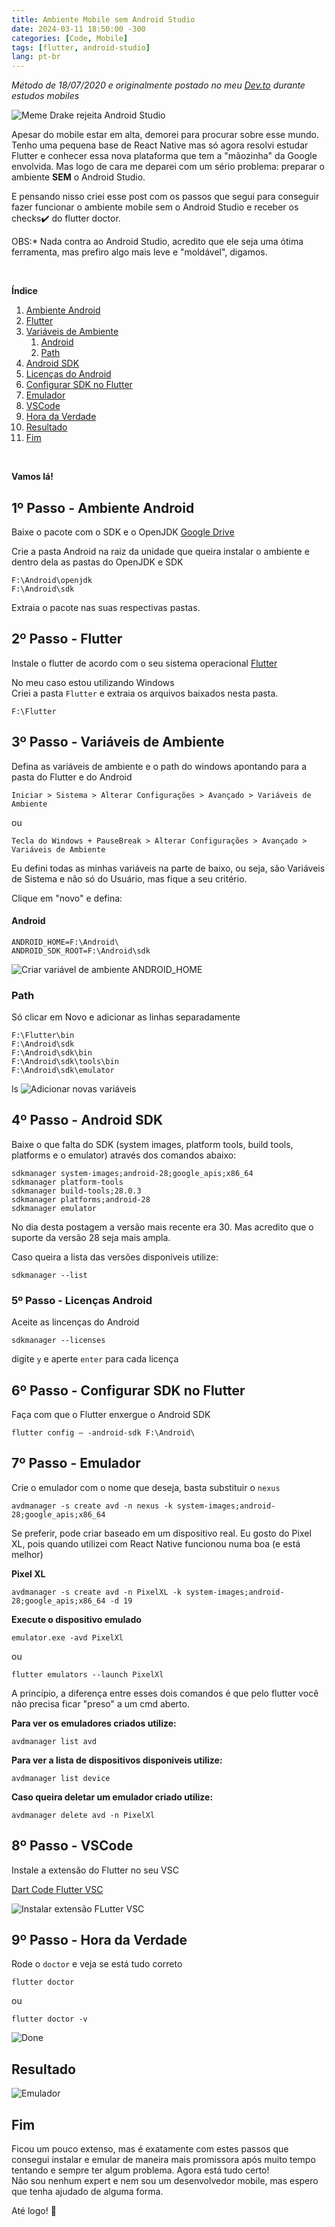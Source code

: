 ```yaml
---
title: Ambiente Mobile sem Android Studio
date: 2024-03-11 18:50:00 -300
categories: [Code, Mobile]
tags: [flutter, android-studio]
lang: pt-br
---
```


*Método de 18/07/2020 e originalmente postado no meu [Dev.to](https://dev.to/pedrohti/flutter-sem-android-studio-54nl) durante estudos mobiles*

![](/assets/img/drake_androidstudio.png "Meme Drake rejeita Android Studio")

Apesar do mobile estar em alta, demorei para procurar sobre esse mundo. Tenho uma pequena base de React Native mas só agora resolvi estudar Flutter e conhecer essa nova plataforma que tem a "mãozinha" da Google envolvida.
Mas logo de cara me deparei com um sério problema: preparar o ambiente **SEM** o Android Studio.

E pensando nisso criei esse post com os passos que segui para conseguir fazer funcionar o ambiente mobile sem o Android Studio e receber os checks✔️ do flutter doctor.

OBS:* Nada contra ao Android Studio, acredito que ele seja uma ótima ferramenta, mas prefiro algo mais leve e "moldável", digamos.

&nbsp;

**Índice**

1. [Ambiente Android](#p1)
2. [Flutter](#p2)
3. [Variáveis de Ambiente](#p3)
   1. [Android](#p31)
   2. [Path](#p32)
4. [Android SDK](#p4)
5. [Licenças do Android](#p5)
6. [Configurar SDK no Flutter](#p6)
7. [Emulador](#p7)
8. [VSCode](#p8)
9.  [Hora da Verdade](#p9)
10. [Resultado](#resultado)
11. [Fim](#fim)

&nbsp;

**Vamos lá!**

## 1º Passo - Ambiente Android<a name="p1"></a>

Baixe o pacote com o SDK e o OpenJDK [Google Drive](https://drive.google.com/file/d/1Ew_TVBn1IX_yGgszbx3j2hjGVQjg6oDs/view)

Crie a pasta Android na raiz da unidade que queira instalar o ambiente e dentro dela as pastas do OpenJDK e SDK

```
F:\Android\openjdk
F:\Android\sdk 
```

Extraia o pacote nas suas respectivas pastas.

## 2º Passo - Flutter<a name="p2"></a>

Instale o flutter de acordo com o seu sistema operacional [Flutter](https://flutter.dev/docs/get-started/install)

No meu caso estou utilizando Windows<br>
Criei a pasta ``Flutter`` e extraia os arquivos baixados nesta pasta.

```
F:\Flutter
```

## 3º Passo - Variáveis de Ambiente<a name="p3"></a>

Defina as variáveis de ambiente e o path do windows apontando para a pasta do Flutter e do Android

```
Iniciar > Sistema > Alterar Configurações > Avançado > Variáveis de Ambiente
```
ou
```
Tecla do Windows + PauseBreak > Alterar Configurações > Avançado > Variáveis de Ambiente
```

Eu defini todas as minhas variáveis na parte de baixo, ou seja, são Variáveis de Sistema e não só do Usuário, mas fique a seu critério.

Clique em "novo" e defina:

#### Android<a name="p31"></a>

```
ANDROID_HOME=F:\Android\
ANDROID_SDK_ROOT=F:\Android\sdk
```

![](/assets/img/variaveis_ambiente1.png "Criar variável de ambiente ANDROID_HOME")

### Path<a name="p32"></a>

Só clicar em Novo e adicionar as linhas separadamente

```
F:\Flutter\bin
F:\Android\sdk
F:\Android\sdk\bin
F:\Android\sdk\tools\bin
F:\Android\sdk\emulator
```
ls
![](/assets/img/variaveis_ambiente2.png "Adicionar novas variáveis")

## 4º Passo - Android SDK<a name="p4"></a>

Baixe o que falta do SDK (system images, platform tools, build tools, platforms e o emulator) através dos comandos abaixo:

```
sdkmanager system-images;android-28;google_apis;x86_64
sdkmanager platform-tools
sdkmanager build-tools;28.0.3
sdkmanager platforms;android-28
sdkmanager emulator
```

No dia desta postagem a versão mais recente era 30. Mas acredito que o suporte da versão 28 seja mais ampla.

Caso queira a lista das versões disponíveis utilize:
```
sdkmanager --list
```

### 5º Passo - Licenças Android<a name="p5"></a>

Aceite as lincenças do Android

```
sdkmanager --licenses
```

digite ``y`` e aperte ``enter`` para cada licença

## 6º Passo - Configurar SDK no Flutter<a name="p6"></a>

Faça com que o Flutter enxergue o Android SDK

```
flutter config — -android-sdk F:\Android\
```

## 7º Passo - Emulador<a name="p7"></a>

Crie o emulador com o nome que deseja, basta substituir o ``nexus``

```
avdmanager -s create avd -n nexus -k system-images;android-28;google_apis;x86_64
```

Se preferir, pode criar baseado em um dispositivo real. Eu gosto do Pixel XL, pois quando utilizei com React Native funcionou numa boa (e está melhor)

**Pixel XL**

```
avdmanager -s create avd -n PixelXL -k system-images;android-28;google_apis;x86_64 -d 19
```

**Execute o dispositivo emulado**

```
emulator.exe -avd PixelXl
```

ou

```
flutter emulators --launch PixelXl
```

A princípio, a diferença entre esses dois comandos é que pelo flutter você não precisa ficar "preso" a um cmd aberto.

**Para ver os emuladores criados utilize:**

```
avdmanager list avd
```

**Para ver a lista de dispositivos disponiveis utilize:**

```
avdmanager list device
```

**Caso queira deletar um emulador criado utilize:**
```
avdmanager delete avd -n PixelXl
```


## 8º Passo - VSCode<a name="p8"></a>

Instale a extensão do Flutter no seu VSC

[Dart Code Flutter VSC](https://marketplace.visualstudio.com/items?itemName=Dart-Code.flutter)

![](/assets/img/vsc_flutter.png "Instalar extensão FLutter VSC")

## 9º Passo - Hora da Verdade<a name="p9"></a>

Rode o ``doctor`` e veja se está tudo correto

```
flutter doctor
```

ou

```
flutter doctor -v
```

![Done](/assets/img/flutter_doctor.png "Resultado Doctor")



## Resultado<a name="resultado"></a>

![](/assets/img/resultado.png "Emulador")


## Fim<a name="fim"></a>

Ficou um pouco extenso, mas é exatamente com estes passos que consegui instalar e emular de maneira mais promissora após muito tempo tentando e sempre ter algum problema. Agora está tudo certo!<br> Não sou nenhum expert e nem sou um desenvolvedor mobile, mas espero que tenha ajudado de alguma forma.

Até logo! 👋